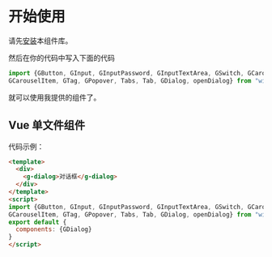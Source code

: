 # 开始使用
请先[安装](#/doc/install)本组件库。

然后在你的代码中写入下面的代码

```javascript
import {GButton, GInput, GInputPassword, GInputTextArea, GSwitch, GCarousel, 
GCarouselItem, GTag, GPopover, Tabs, Tab, GDialog, openDialog} from "windmill-ui-1"
```

就可以使用我提供的组件了。

## Vue 单文件组件

代码示例：

```html
<template>
  <div>
    <g-dialog>对话框</g-dialog>
  </div>
</template>
<script>
import {GButton, GInput, GInputPassword, GInputTextArea, GSwitch, GCarousel, 
GCarouselItem, GTag, GPopover, Tabs, Tab, GDialog, openDialog} from "windmill-ui-1"
export default {
  components: {GDialog}
}
</script>
```
